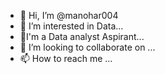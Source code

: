 - 👋 Hi, I’m @manohar004
- 👀 I’m interested in Data...
- 🌱I'm a Data analyst Aspirant...
- 💞️ I’m looking to collaborate on ...
- 📫 How to reach me ...

<!---
manohar004/manohar004 is a ✨ special ✨ repository because its `README.md` (this file) appears on your GitHub profile.
You can click the Preview link to take a look at your changes.
--->
